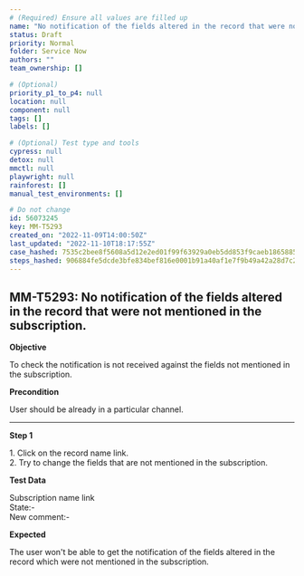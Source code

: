 ```yaml
---
# (Required) Ensure all values are filled up
name: "No notification of the fields altered in the record that were not mentioned in the subscription."
status: Draft
priority: Normal
folder: Service Now
authors: ""
team_ownership: []

# (Optional)
priority_p1_to_p4: null
location: null
component: null
tags: []
labels: []

# (Optional) Test type and tools
cypress: null
detox: null
mmctl: null
playwright: null
rainforest: []
manual_test_environments: []

# Do not change
id: 56073245
key: MM-T5293
created_on: "2022-11-09T14:00:50Z"
last_updated: "2022-11-10T18:17:55Z"
case_hashed: 7535c2bee8f5608a5d12e2ed01f99f63929a0eb5dd853f9caeb18658857f5c4473b1d940a1f1e5024dc9619707e2365e
steps_hashed: 906884fe5dcde3bfe834bef816e0001b91a40af1e7f9b49a42a28d7c2b9cce6f6c96b7ffeba2d0ca40c33232848dd873
---
```


<!-- (Auto-generated) Based on frontmatter's "key" and "name" -->

## MM-T5293: No notification of the fields altered in the record that were not mentioned in the subscription.

**Objective**

To check the notification is not received against the fields not mentioned in the subscription.

**Precondition**

User should be already in a particular channel.

---

**Step 1**

1\. Click on the record name link.\
2\. Try to change the fields that are not mentioned in the subscription.

**Test Data**

Subscription name link\
State:-\
New comment:-

**Expected**

The user won't be able to get the notification of the fields altered in the record which were not mentioned in the subscription.

